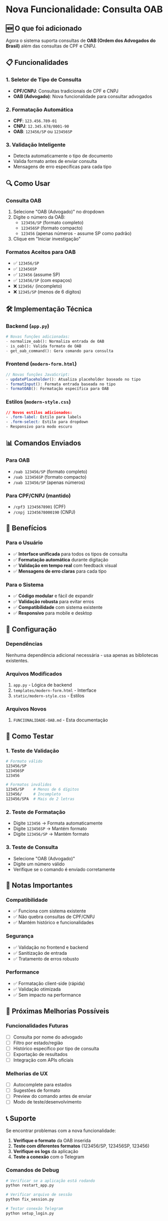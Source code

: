# Nova Funcionalidade: Consulta OAB

## 🆕 O que foi adicionado

Agora o sistema suporta consultas de **OAB (Ordem dos Advogados do Brasil)** além das consultas de CPF e CNPJ.

## 📋 Funcionalidades

### 1. Seletor de Tipo de Consulta
- **CPF/CNPJ**: Consultas tradicionais de CPF e CNPJ
- **OAB (Advogado)**: Nova funcionalidade para consultar advogados

### 2. Formatação Automática
- **CPF**: `123.456.789-01`
- **CNPJ**: `12.345.678/0001-90`
- **OAB**: `123456/SP` ou `123456SP`

### 3. Validação Inteligente
- Detecta automaticamente o tipo de documento
- Valida formato antes de enviar consulta
- Mensagens de erro específicas para cada tipo

## 🔍 Como Usar

### Consulta OAB
1. Selecione "OAB (Advogado)" no dropdown
2. Digite o número da OAB:
   - `123456/SP` (formato completo)
   - `123456SP` (formato compacto)
   - `123456` (apenas números - assume SP como padrão)
3. Clique em "Iniciar investigação"

### Formatos Aceitos para OAB
- ✅ `123456/SP`
- ✅ `123456SP`
- ✅ `123456` (assume SP)
- ✅ `123456/SP` (com espaços)
- ❌ `123456/` (incompleto)
- ❌ `12345/SP` (menos de 6 dígitos)

## 🛠️ Implementação Técnica

### Backend (`app.py`)
```python
# Novas funções adicionadas:
- normalize_oab(): Normaliza entrada de OAB
- is_oab(): Valida formato de OAB
- get_oab_command(): Gera comando para consulta
```

### Frontend (`modern-form.html`)
```javascript
// Novas funções JavaScript:
- updatePlaceholder(): Atualiza placeholder baseado no tipo
- formatInput(): Formata entrada baseada no tipo
- formatOAB(): Formatação específica para OAB
```

### Estilos (`modern-style.css`)
```css
// Novos estilos adicionados:
- .form-label: Estilo para labels
- .form-select: Estilo para dropdown
- Responsivo para modo escuro
```

## 📊 Comandos Enviados

### Para OAB
- `/oab 123456/SP` (formato completo)
- `/oab 123456SP` (formato compacto)
- `/oab 123456/SP` (apenas números)

### Para CPF/CNPJ (mantido)
- `/cpf3 12345678901` (CPF)
- `/cnpj 12345678000190` (CNPJ)

## 🎯 Benefícios

### Para o Usuário
- ✅ **Interface unificada** para todos os tipos de consulta
- ✅ **Formatação automática** durante digitação
- ✅ **Validação em tempo real** com feedback visual
- ✅ **Mensagens de erro claras** para cada tipo

### Para o Sistema
- ✅ **Código modular** e fácil de expandir
- ✅ **Validação robusta** para evitar erros
- ✅ **Compatibilidade** com sistema existente
- ✅ **Responsivo** para mobile e desktop

## 🔧 Configuração

### Dependências
Nenhuma dependência adicional necessária - usa apenas as bibliotecas existentes.

### Arquivos Modificados
1. `app.py` - Lógica de backend
2. `templates/modern-form.html` - Interface
3. `static/modern-style.css` - Estilos

### Arquivos Novos
1. `FUNCIONALIDADE-OAB.md` - Esta documentação

## 🚀 Como Testar

### 1. Teste de Validação
```bash
# Formato válido
123456/SP
123456SP
123456

# Formatos inválidos
12345/SP    # Menos de 6 dígitos
123456/     # Incompleto
123456/SPA  # Mais de 2 letras
```

### 2. Teste de Formatação
- Digite `123456` → Formata automaticamente
- Digite `123456SP` → Mantém formato
- Digite `123456/SP` → Mantém formato

### 3. Teste de Consulta
- Selecione "OAB (Advogado)"
- Digite um número válido
- Verifique se o comando é enviado corretamente

## 📝 Notas Importantes

### Compatibilidade
- ✅ Funciona com sistema existente
- ✅ Não quebra consultas de CPF/CNPJ
- ✅ Mantém histórico e funcionalidades

### Segurança
- ✅ Validação no frontend e backend
- ✅ Sanitização de entrada
- ✅ Tratamento de erros robusto

### Performance
- ✅ Formatação client-side (rápida)
- ✅ Validação otimizada
- ✅ Sem impacto na performance

## 🔮 Próximas Melhorias Possíveis

### Funcionalidades Futuras
- [ ] Consulta por nome do advogado
- [ ] Filtro por estado/região
- [ ] Histórico específico por tipo de consulta
- [ ] Exportação de resultados
- [ ] Integração com APIs oficiais

### Melhorias de UX
- [ ] Autocomplete para estados
- [ ] Sugestões de formato
- [ ] Preview do comando antes de enviar
- [ ] Modo de teste/desenvolvimento

## 📞 Suporte

Se encontrar problemas com a nova funcionalidade:

1. **Verifique o formato** da OAB inserida
2. **Teste com diferentes formatos** (123456/SP, 123456SP, 123456)
3. **Verifique os logs** da aplicação
4. **Teste a conexão** com o Telegram

### Comandos de Debug
```bash
# Verificar se a aplicação está rodando
python restart_app.py

# Verificar arquivo de sessão
python fix_session.py

# Testar conexão Telegram
python setup_login.py
``` 